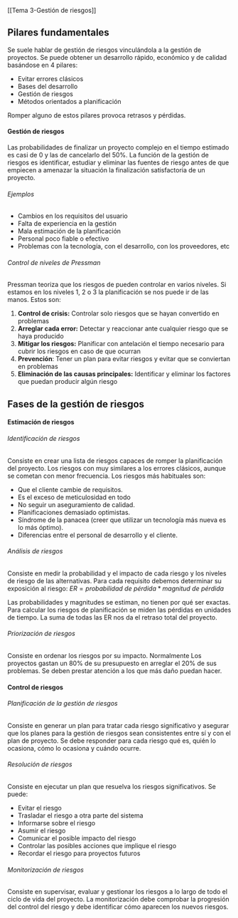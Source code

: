 [[Tema 3-Gestión de riesgos]]

## Pilares fundamentales
Se suele hablar de gestión de riesgos vinculándola a la gestión de proyectos. Se puede obtener un desarrollo rápido, económico y de calidad basándose en 4 pilares:
+ Evitar errores clásicos
+ Bases del desarrollo
+ Gestión de riesgos
+ Métodos orientados a planificación

Romper alguno de estos pilares provoca retrasos y pérdidas.

#### Gestión de riesgos
Las probabilidades de finalizar un proyecto complejo en el tiempo estimado es casi de 0 y las de cancelarlo del 50%. La función de la gestión de riesgos es identificar, estudiar y eliminar las fuentes de riesgo antes de que empiecen a amenazar la situación la finalización satisfactoria de un proyecto.

###### Ejemplos
+ Cambios en los requisitos del usuario
+ Falta de experiencia en la gestión
+ Mala estimación de la planificación
+ Personal poco fiable o efectivo
+ Problemas con la tecnología, con el desarrollo, con los proveedores, etc

###### Control de niveles de Pressman
Pressman teoriza que los riesgos de pueden controlar en varios niveles. Si estamos en los niveles 1, 2 o 3 la planificación se nos puede ir de las manos. Estos son:
1. **Control de crisis:** Controlar solo riesgos que se hayan convertido en problemas
2. **Arreglar cada error:** Detectar y reaccionar ante cualquier riesgo que se haya producido
3. **Mitigar los riesgos:** Planificar con antelación el tiempo necesario para cubrir los riesgos en caso de que ocurran
4. **Prevención**: Tener un plan para evitar riesgos y evitar que se conviertan en problemas
5. **Eliminación de las causas principales:** Identificar y eliminar los factores que puedan producir algún riesgo

## Fases de la gestión de riesgos
#### Estimación de riesgos
###### Identificación de riesgos
Consiste en crear una lista de riesgos capaces de romper la planificación del proyecto. Los riesgos con muy similares a los errores clásicos, aunque se cometan con menor frecuencia. Los riesgos más habituales son:
+ Que el cliente cambie de requisitos. 
+ Es el exceso de meticulosidad en todo
+ No seguir un aseguramiento de calidad.
+ Planificaciones demasiado optimistas. 
+ Síndrome de la panacea (creer que utilizar un tecnología más nueva es lo más óptimo).
+ Diferencias entre el personal de desarrollo y el cliente.

###### Análisis de riesgos
Consiste en medir la probabilidad y el impacto de cada riesgo y los niveles de riesgo de las alternativas. Para cada requisito debemos determinar su exposición al riesgo:
$ER=probabilidad\ de\ pérdida*magnitud\ de\ pérdida$

Las probabilidades y magnitudes se estiman, no tienen por qué ser exactas. Para calcular los riesgos de planificación se miden las pérdidas en unidades de tiempo. La suma de todas las ER nos da el retraso total del proyecto.

###### Priorización de riesgos
Consiste en ordenar los riesgos por su impacto. Normalmente Los proyectos gastan un 80% de su presupuesto en arreglar el 20% de sus problemas. Se deben prestar atención a los que más daño puedan hacer.

#### Control de riesgos
###### Planificación de la gestión de riesgos
Consiste en generar un plan para tratar cada riesgo significativo y asegurar que los planes para la gestión de riesgos sean consistentes entre sí y con el plan de proyecto. Se debe responder para cada riesgo qué es, quién lo ocasiona, cómo lo ocasiona y cuándo ocurre.

###### Resolución de riesgos
Consiste en ejecutar un plan que resuelva los riesgos significativos. Se puede:
+ Evitar el riesgo
+ Trasladar el riesgo a otra parte del sistema
+ Informarse sobre el riesgo
+ Asumir el riesgo
+ Comunicar el posible impacto del riesgo
+ Controlar las posibles acciones que implique el riesgo
+ Recordar el riesgo para proyectos futuros

###### Monitorización de riesgos
Consiste en supervisar, evaluar y gestionar los riesgos a lo largo de todo el ciclo de vida del proyecto. La monitorización debe comprobar la progresión del control del riesgo y debe identificar cómo aparecen los nuevos riesgos.